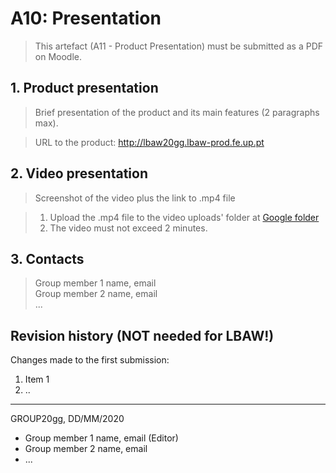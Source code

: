 # A10: Presentation
 
> This artefact (A11 - Product Presentation) must be submitted as a PDF on Moodle.  

## 1. Product presentation

> Brief presentation of the product and its main features (2 paragraphs max).  

> URL to the product: http://lbaw20gg.lbaw-prod.fe.up.pt

## 2. Video presentation

> Screenshot of the video plus the link to .mp4 file  

> 1. Upload the .mp4 file to the video uploads' folder at 
[Google folder](https://drive.google.com/open?id=1C8ZAcqh6HRPsQEVpTRDeNNPwzKWXLPh4 "Videos folder")  
> 2. The video must not exceed 2 minutes.  

## 3. Contacts

> Group member 1 name, email  
> Group member 2 name, email  
> ...  

## Revision history (NOT needed for LBAW!)

Changes made to the first submission:
1. Item 1
1. ..

***
GROUP20gg, DD/MM/2020
 
* Group member 1 name, email (Editor)
* Group member 2 name, email
* ...
